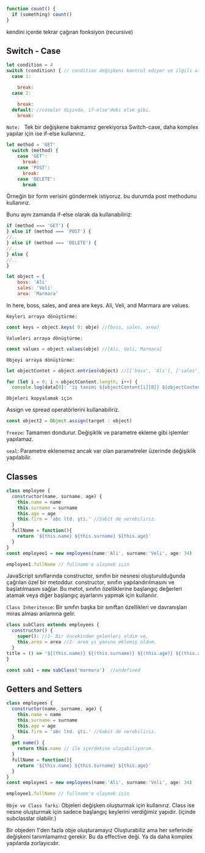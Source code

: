 ```javascript
function count() {
  if (something) count()
}
```

kendini içerde tekrar çağıran fonksiyon (recursive)

## Switch - Case
```javascript
let condition = 4
switch (condition) { // condition değişkeni kontrol ediyor ve ilgili alana işlem yapıyor.
  case 1:

    break:
  case 2:

    break:
  default: //caseler dışında, if-else'deki else gibi.
    break:
```
`Note: ` Tek bir değişkene bakmamız gerekiyorsa Switch-case, daha komplex yapılar için ise if-else kullanırız.
```javascript
let method = 'GET'
  switch (method) {
    case 'GET':
      break:
    case 'POST':
      break:
    case 'DELETE':
      break 
```
Örneğin bir form verisini göndermek istiyoruz. bu durumda post methodunu kullanırız.

Bunu aynı zamanda if-else olarak da kullanabiliriz:
```javascript
if (method === 'GET') {
} else if (method === 'POST') {
//..
} else if (method === 'DELETE') {
//..
} else {
//..
}
```
```javascript
let object = {
    boss: 'Ali'
    sales: 'Veli'
    area: 'Marmara'
```
In here, boss, sales, and area are keys. Ali, Veli, and Marmara are values.

`Keyleri arraya dönüştürme:`
```javascript
const keys = object.keys( 0: obje) //[boss, sales, area]
```
`Valueleri arraya dönüştürme:`
```javascript
const values = object.values(obje) //[Ali, Veli, Marmara]
```
`Objeyi arraya dönüştürme:`
```javascript
let objectContet = object.entries(object) //[['boss', 'Ali'], ['sales', 'Veli'], ['area', 'Marmara']]

for (let i = 0; i < objectContent.length; i++) {
  console.log(data[0]: 'iş tanımı ${objectContent[i][0]} ${objectContent[i][1]} ${objectContent[i][2}')
```
`Objeleri kopyalamak için`

Assign ve spread operatörlerini kullanabiliriz.
```javascript
const object2 = Object.assign(target : object)
```

`freeze`: Tamamen dondurur. Değişiklik ve parametre ekleme gibi işlemler yapılamaz.

`seal`: Parametre eklenemez ancak var olan parametreler üzerinde değişiklik yapılabilir.

## Classes
```javascript
class employee {
  constructor(name, surname, age) {
    this.name = name
    this.surname = surname
    this.age = age
    this.firm = 'abc ltd. şti.' //Sabit de verebiliriz.
  }
  fullName = function(){
    return '${this.name} ${this.surname} ${this.age}'
  } 
}
const employee1 = new employees(name:'Ali', surname:'Veli', age: 34)

employee1.fullName // fullname'e ulaşmak için
```
JavaScript sınıflarında constructor, sınıfın bir nesnesi oluşturulduğunda çağrılan özel bir metoddur. constructor, sınıfın yapılandırılmasını ve başlatılmasını sağlar. Bu metot, sınıfın özelliklerine başlangıç değerleri atamak veya diğer başlangıç ayarlarını yapmak için kullanılır. 

`Class Inheritence`: Bir sınıfın başka bir sınıftan özellikleri ve davranışları miras alması anlamına gelir. 
```javascript
class subClass extends employees {
  constructor() {
    super(): //1- Bir öncekinden gelenleri aldım ve,
    this.area = area //2- area yı yanına eklemiş oldum.
  }
title = () => '${(this.name)} ${(this.surname)} ${(this.age)} ${(this.area)}
}
```
```javascript
const sub1 = new subClass('marmara')  //undefined
```

## Getters and Setters
```javascript
class employees {
  constructor(name, surname, age) {
    this.name = name
    this.surname = surname
    this.age = age
    this.firm = 'abc ltd. şti.' //Sabit de verebiliriz.
  }
  get name() {
    return this.name // ile içerdekine ulaşabiliyorum.
  }
  fullName = function(){
    return '${this.name} ${this.surname} ${this.age}'
  } 
}
const employee1 = new employees(name:'Ali', surname:'Veli', age: 34)

employee1.fullName // fullname'e ulaşmak için
```
`Obje ve Class farkı`: Objeleri değişken oluşturmak için kullanırız. Class ise nesne oluşturmak için sadece başlangıç keylerini verdiğimiz yapıdır. (içinde subclasslar olabilir.)

Bir objeden 1'den fazla obje oluşturamayız Oluşturabiliz ama her seferinde değişkeni tanımlamamız gerekir. Bu da effective deği. Ya da daha komplex yapılarda zorlayıcıdır.








